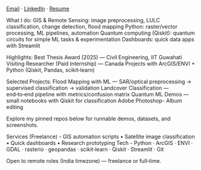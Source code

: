 [Email](revathiiitg@gmail.com) · [LinkedIn](https://www.linkedin.com/in/revathign/) · [Resume](./Revathi_Resume.pdf)
 
What I do:
GIS & Remote Sensing: image preprocessing, LULC classification, change detection, flood mapping
Python: raster/vector processing, ML pipelines, automation
Quantum computing (Qiskit): quantum circuits for simple ML tasks & experimentation
Dashboards: quick data apps with Streamlit

Highlights:
Best Thesis Award (2025) — Civil Engineering, IIT Guwahati
Visiting Researcher (Paid Internship) — Canada
Projects with ArcGIS/ENVI + Python (Qiskit, Pandas, scikit‑learn)

Selected Projects:
Flood Mapping with ML — SAR/optical preprocessing → supervised classification → validation
Landcover Classification — end‑to‑end pipeline with metrics/confusion matrix
Quantum ML Demos — small notebooks with Qiskit for classification
Adobe Photoshop- Album editing 

Explore my pinned repos below for runnable demos, datasets, and screenshots.

Services (Freelance) - GIS automation scripts • Satellite image classification • Quick dashboards • Research prototyping
Tech - Python · ArcGIS · ENVI · GDAL · rasterio · geopandas · scikit‑learn · Qiskit · Streamlit · Git

Open to remote roles (India timezone) — freelance or full‑time.
